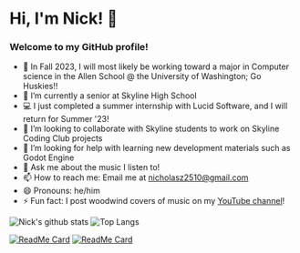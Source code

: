 # Hi, I'm Nick! 👋

### Welcome to my GitHub profile!

- 🔭 In Fall 2023, I will most likely be working toward a major in Computer science in the Allen School @ the University of Washington; Go Huskies!! 
- 🌱 I’m currently a senior at Skyline High School
- 💻 I just completed a summer internship with Lucid Software, and I will return for Summer '23!
- 👯 I’m looking to collaborate with Skyline students to work on Skyline Coding Club projects
- 🤔 I’m looking for help with learning new development materials such as Godot Engine
- 💬 Ask me about the music I listen to!
- 📫 How to reach me: Email me at <nicholasz2510@gmail.com>
- 😄 Pronouns: he/him
- ⚡ Fun fact: I post woodwind covers of music on my [YouTube channel](https://www.youtube.com/nicholasz2510)!

![Nick's github stats](https://github-readme-stats.vercel.app/api?username=nicholasz2510&theme=algolia&show_icons=true&count_private=true)
![Top Langs](https://github-readme-stats.vercel.app/api/top-langs/?username=nicholasz2510&layout=compact&theme=algolia)

[![ReadMe Card](https://github-readme-stats.vercel.app/api/pin/?username=nicholasz2510&repo=General&theme=algolia)](https://github.com/nicholasz2510/General)
[![ReadMe Card](https://github-readme-stats.vercel.app/api/pin/?username=nicholasz2510&repo=nicholasz2510.github.io&theme=algolia)](https://github.com/nicholasz2510/nicholasz2510.github.io)

<!--
-->
